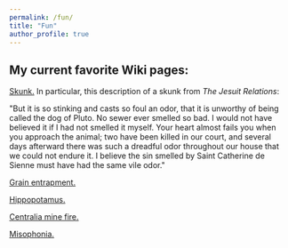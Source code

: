 ```yaml
---
permalink: /fun/
title: "Fun"
author_profile: true
---
```


## My current favorite Wiki pages:

<a target="_blank" rel="noopener" href="https://en.wikipedia.org/wiki/Skunk">Skunk.</a> In particular, this description of a skunk from <i>The Jesuit Relations</i>:

"But it is so stinking and casts so foul an odor, that it is unworthy of being called the dog of Pluto. No sewer ever smelled so bad. I would not have believed it if I had not smelled it myself. Your heart almost fails you when you approach the animal; two have been killed in our court, and several days afterward there was such a dreadful odor throughout our house that we could not endure it. I believe the sin smelled by Saint Catherine de Sienne must have had the same vile odor."

<a target="_blank" rel="noopener" href="https://en.wikipedia.org/wiki/Grain_entrapment">Grain entrapment.</a>

<a target="_blank" rel="noopener" href="https://en.wikipedia.org/wiki/Hippopotamus">Hippopotamus.</a>

<a target="_blank" rel="noopener" href="https://en.wikipedia.org/wiki/Centralia_mine_fire">Centralia mine fire.</a>

<a target="_blank" rel="noopener" href="https://en.wikipedia.org/wiki/Misophonia">Misophonia.</a>
